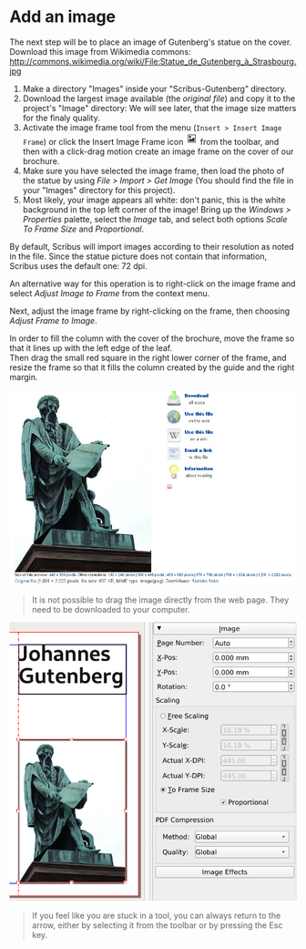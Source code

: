 # Add an image

The next step will be to place an image of Gutenberg's statue on the cover. Download this image from Wikimedia commons:
<http://commons.wikimedia.org/wiki/File:Statue_de_Gutenberg_à_Strasbourg.jpg>

1. Make a directory "Images" inside your "Scribus-Gutenberg" directory.
2. Download the largest image available (the _original file_) and copy it to the project's "Image" directory: We will see later, that the image size matters for the finaly quality.
3. Activate the image frame tool from the menu (`Insert > Insert Image Frame`) or click the Insert Image Frame icon ![](tools/tool-image.png) from the toolbar, and then with a click-drag motion create an image frame on the cover of our brochure. 
4. Make sure you have selected the image frame, then load the photo of the statue by using _File > Import > Get Image_ (You should find the file in your "Images" directory for this project).
5. Most likely, your image appears all white: don't panic, this is the white background in the top left corner of the image! Bring up the _Windows > Properties_ palette, select the _Image_ tab, and select both options _Scale To Frame Size_ and _Proportional_.

By default, Scribus will import images according to their resolution as noted in the file. Since the statue picture does not contain that information, Scribus uses the default one: 72 dpi.

An alternative way for this operation is to right-click on the image frame and select _Adjust Image to Frame_ from the context menu.

Next, adjust the image frame by right-clicking on the frame, then choosing _Adjust Frame to Image_.

In order to fill the column with the cover of the brochure, move the frame so that it lines up with the left edge of the leaf.  
Then drag the small red square in the right lower corner of the frame, and resize the frame so that it fills the column created by the guide and the right margin.

![](add-image/wikimedia.jpg)

> It is not possible to drag the image directly from the web page. They need to be downloaded to your computer.

![](add-image/resize-image-en.png)

> If you feel like you are stuck in a tool, you can always return to the arrow, either by selecting it from the toolbar or by pressing the Esc key.
